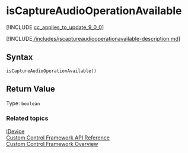 # isCaptureAudioOperationAvailable

[!INCLUDE [cc_applies_to_update_9_0_0](../../../../includes/cc_applies_to_update_9_0_0.md)]

[!INCLUDE[./includes/iscaptureaudiooperationavailable-description.md](./includes/iscaptureaudiooperationavailable-description.md)]

## Syntax

`isCaptureAudioOperationAvailable()`

## Return Value

Type: `boolean`

### Related topics

[IDevice](../idevice.md)<br />
[Custom Control Framework API Reference](../index.md)<br />
[Custom Control Framework Overview](../../custom-control-framework-overview.md)<br />